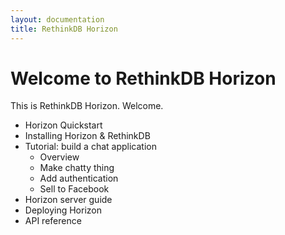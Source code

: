 ```yaml
---
layout: documentation
title: RethinkDB Horizon
---
```


# Welcome to RethinkDB Horizon

This is RethinkDB Horizon. Welcome.

* Horizon Quickstart
* Installing Horizon & RethinkDB
* Tutorial: build a chat application
    * Overview
    * Make chatty thing
    * Add authentication
    * Sell to Facebook
* Horizon server guide
* Deploying Horizon
* API reference
